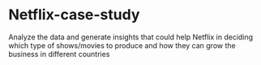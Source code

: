 # Netflix-case-study
Analyze the data and generate insights that could help Netflix in deciding which type of shows/movies to produce and how they can grow the business in different countries
